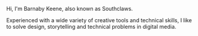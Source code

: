 Hi, I'm Barnaby Keene, also known as Southclaws.

Experienced with a wide variety of creative tools and technical skills, I like to solve design, storytelling and technical problems in digital media.
